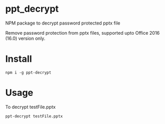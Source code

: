# ppt_decrypt
NPM package to decrypt password protected pptx file

Remove password protection from pptx files, supported upto Office 2016 (16.0) version only.

# Install 

`npm i -g ppt-decrypt`

# Usage

To decrypt testFile.pptx

`ppt-decrypt testFile.pptx `

